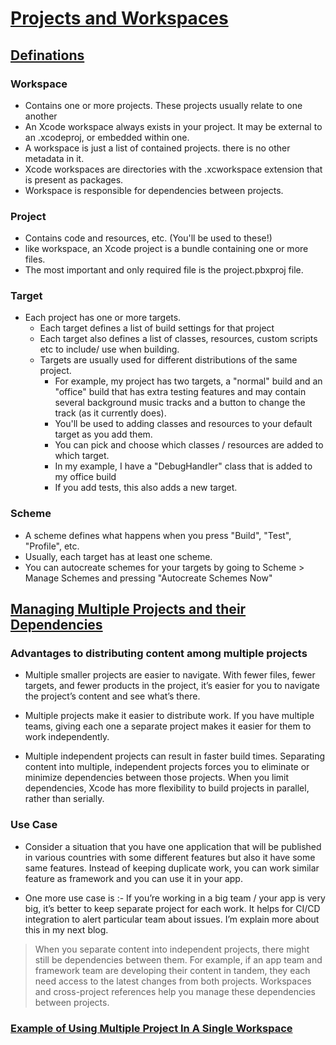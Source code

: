 # [Projects and Workspaces](https://developer.apple.com/documentation/xcode/projects-and-workspaces?changes=_8)

## [Definations](https://stackoverflow.com/a/20637892/4245112)

### Workspace 
- Contains one or more projects. These projects usually relate to one another
- An Xcode workspace always exists in your project. It may be external to an .xcodeproj, or embedded within one.
- A workspace is just a list of contained projects. there is no other metadata in it.
- Xcode workspaces are directories with the .xcworkspace extension that is present as packages.
- Workspace is responsible for dependencies between projects.

### Project
- Contains code and resources, etc. (You'll be used to these!)
- like workspace, an Xcode project is a bundle containing one or more files.
- The most important and only required file is the project.pbxproj file.

### Target
- Each project has one or more targets.
	- Each target defines a list of build settings for that project
	- Each target also defines a list of classes, resources, custom scripts etc to include/ use when building.
	- Targets are usually used for different distributions of the same project.
		- For example, my project has two targets, a "normal" build and an "office" build that has extra testing features and may contain several background music tracks and a button to change the track (as it currently does).
		- You'll be used to adding classes and resources to your default target as you add them.
		- You can pick and choose which classes / resources are added to which target.
		- In my example, I have a "DebugHandler" class that is added to my office build
		- If you add tests, this also adds a new target.

### Scheme
- A scheme defines what happens when you press "Build", "Test", "Profile", etc.
- Usually, each target has at least one scheme.
- You can autocreate schemes for your targets by going to Scheme > Manage Schemes and pressing "Autocreate Schemes Now"

## [Managing Multiple Projects and their Dependencies](https://developer.apple.com/documentation/xcode/managing-multiple-projects-and-their-dependencies?changes=_8)

### Advantages to distributing content among multiple projects

- Multiple smaller projects are easier to navigate. With fewer files, fewer targets, and fewer products in the project, it’s easier for you to navigate the project’s content and see what’s there.

- Multiple projects make it easier to distribute work. If you have multiple teams, giving each one a separate project makes it easier for them to work independently.

- Multiple independent projects can result in faster build times. Separating content into multiple, independent projects forces you to eliminate or minimize dependencies between those projects. When you limit dependencies, Xcode has more flexibility to build projects in parallel, rather than serially.

### Use Case
- Consider a situation that you have one application that will be published in various countries with some different features but also it have some same features. Instead of keeping duplicate work, you can work similar feature as framework and you can use it in your app.

- One more use case is :- If you’re working in a big team / your app is very big, it’s better to keep separate project for each work. It helps for CI/CD integration to alert particular team about issues. I’m explain more about this in my next blog.

> When you separate content into independent projects, there might still be dependencies between them. For example, if an app team and framework team are developing their content in tandem, they each need access to the latest changes from both projects. Workspaces and cross-project references help you manage these dependencies between projects.

### [Example of Using Multiple Project In A Single Workspace](https://medium.com/orion-innovation-turkey/xcode-workspace-with-multiple-projects-1b42f5182c45)

